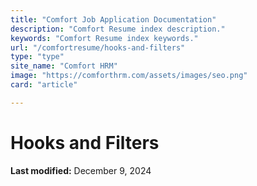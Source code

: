 ```yaml
---
title: "Comfort Job Application Documentation"
description: "Comfort Resume index description."
keywords: "Comfort Resume index keywords."
url: "/comfortresume/hooks-and-filters"
type: "type"
site_name: "Comfort HRM"
image: "https://comforthrm.com/assets/images/seo.png"
card: "article"

---
```

# Hooks and Filters



**Last modified:** December 9, 2024